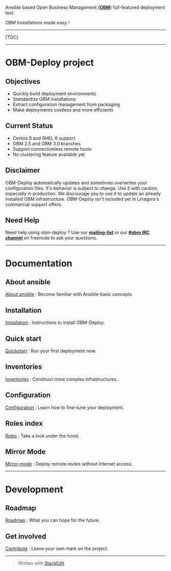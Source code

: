 
Ansible based Open Business Management (**[OBM]**) full-featured deployment tool.

*OBM Installations made easy !*

-----------------------------

[TOC]

-----------------------------

OBM-Deploy project
=================

Objectives
--------------

 - Quickly build deployment environments
 - Standardize OBM installations
 - Extract configuration management from packaging
 - Make deployments costless and more efficients

Current Status
-------------------

 - Centos 6 and RHEL 6 support
 - OBM 2.5 and OBM 3.0 branches
 - Support connectionless remote hosts
 - No clustering feature available yet

Disclaimer
--------------

OBM-Deploy automatically updates and sometimes overwrites your configuration files.
It's behavior is subject to change. Use it with caution, especially in production.
We discourage you to use it to update an already installed OBM infrastructure.
OBM-Deploy isn't included yet in Linagora's commercial support offers.

Need Help
--------------

Need help using obm-deploy ?
Use our **[mailing-list]** or our **[#obm IRC channel]** on freenode to ask your questions.

-----------------------------

Documentation
=============

About ansible
------------------

[About ansible](docs/ansible.md) : Become familiar with Ansible basic concepts

Installation
---------------

[Installation](docs/installation.md) : Instructions to install OBM-Deploy.

Quick start
---------------

[Quickstart](docs/quickstart.md) : Run your first deployment now.

Inventories
---------------

[Inventories](docs/inventories.md) : Construct more complex infrastructures.

Configuration
------------------

[Configuration](docs/configuration.md) : Learn how to fine-tune your deployment.

Roles index
---------------

[Roles](docs/roles.md) : Take a look under the hood.

Mirror Mode
----------------

[Mirror-mode](docs/mirror-mode.md) : Deploy remote nodes without Internet access.

-----------------------------

Development
===========

Roadmap
------------

[Roadmap](docs/roadmap.md) : What you can hope for the future.

Get involved
-----------------

[Contribute](docs/contribute.md) : Leave your own mark on the project.

-----------------------------

> Written with [StackEdit](https://stackedit.io/).

[OBM]: http://obm.org "The new generation of collaborative software"

[mailing-list]: http://obm.org/node/19 "OBM official mailing-list"

[#OBM irc channel]: http://irc.lc/freenode/obm/ "Webchat to official #obm channel on freenode"
